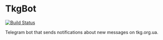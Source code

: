 # TkgBot
[![Build Status](https://travis-ci.org/vitaliyp/tkgbot.svg?branch=v0.1)](https://travis-ci.org/vitaliyp/tkgbot)

Telegram bot that sends notifications about new messages on tkg.org.ua.
